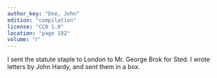 ```yaml
---
author_key: "Dee, John"
edition: "compilation"
license: "CC0 1.0"
location: "page 182"
volume: "Ⅰ"
---
```

I sent the statute staple to London to Mr. George Brok for Sted. I wrote
letters by John Hardy, and sent them in a box.
